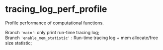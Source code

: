 # tracing_log_perf_profile
Profile performance of computational functions.

Branch ``'main'``: only print run-time tracing log; <br>
Branch ``'enable_mem_statistic'`` : Run-time tracing log + mem allocate/free size statistic; <br>
